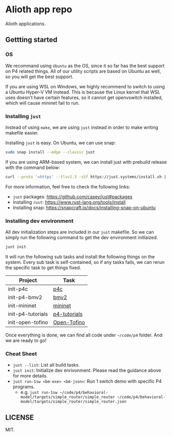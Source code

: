 # Alioth app repo

Alioth applications.

## Gettting started

### OS

We recommand using `Ubuntu` as the OS, since it so far has the best support on P4 related things. All of our utility scripts are based on Ubuntu as well, so you will get the best support.

If you are using WSL on Windows, we highly recommend to switch to using a Ubuntu Hyper-V VM instead. This is because the Linux kernel that WSL uses doesn't have certain features, so it cannot get openvswitch installed, which will cause mininet fail to run.

### Installing `just`

Instead of using `make`, we are using `just` instead in order to make writing makefile easier.

Installing `just` is easy. On Ubuntu, we can use snap:

```bash
sudo snap install --edge --classic just
```

If you are using ARM-based system, we can install just with prebuild release with the command below:

```bash
curl --proto '=https' --tlsv1.3 -sSf https://just.systems/install.sh | sudo bash -s -- --to /usr/local/bin
```

For more information, feel free to check the following links:

- `just` packages: <https://github.com/casey/just#packages>
- Installing `rust`: <https://www.rust-lang.org/tools/install>
- Installing snap: <https://snapcraft.io/docs/installing-snap-on-ubuntu>

### Installing dev environment

All dev initialization steps are included in our `just` makefile. So we can simply run the following command to get the dev environment initlaized. 

```bash
just init
```

It will run the following sub tasks and install the following things on the system. Every sub task is self-contained, so if any tasks fails, we can rerun the specific task to get things fixed.

| Project | Task |
| - | - |
| init-p4c | [p4c](https://github.com/p4lang/p4c) |
| init-p4-bmv2 | [bmv2](https://github.com/p4lang/behavioral-model) |
| init-mininet | [mininet](https://github.com/mininet/mininet) |
| init-p4-tutorials | [p4-tutorials](https://github.com/p4lang/tutorials) |
| init-open-tofino | [Open-Tofino](https://github.com/barefootnetworks/Open-Tofino) |

Once everything is done, we can find all code under `~/code/p4` folder. And we are ready to go!

### Cheat Sheet

- `just --list`: List all build tasks.
- `just init`: Initialize dev enrivonment. Please read the guidance above for more details.
- `just run-1sw <bm-exe> <bm-json>`: Run 1 switch demo with specific P4 programs.
  - e.g. `just run-1sw ~/code/p4/behavioral-model/targets/simple_router/simple_router ~/code/p4/behavioral-model/targets/simple_router/simple_router.json`

## LICENSE

MIT.